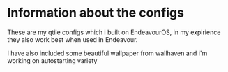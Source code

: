 # Information about the configs
These are my qtile configs which i built on EndeavourOS, in my expirience they also work best when used in Endeavour.

I have also included some beautiful wallpaper from wallhaven and i'm working on autostarting variety
